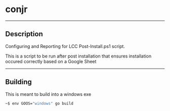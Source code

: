 # conjr

---------------------------

## Description

Configuring and Reporting for LCC Post-Install.ps1 script. 

This is a script to be run after post installation that ensures installation occured correctly based on a Google Sheet

---------------------------

## Building 

This is meant to build into a windows exe

```sh
~$ env GOOS="windows" go build 
```

